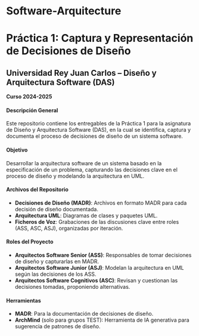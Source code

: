 # Software-Arquitecture

# Práctica 1: Captura y Representación de Decisiones de Diseño

## Universidad Rey Juan Carlos – Diseño y Arquitectura Software (DAS)
**Curso 2024-2025**

#### Descripción General
Este repositorio contiene los entregables de la Práctica 1 para la asignatura de Diseño y Arquitectura Software (DAS), en la cual se identifica, captura y documenta el proceso de decisiones de diseño de un sistema software.

#### Objetivo
Desarrollar la arquitectura software de un sistema basado en la especificación de un problema, capturando las decisiones clave en el proceso de diseño y modelando la arquitectura en UML.

#### Archivos del Repositorio

- **Decisiones de Diseño (MADR)**: Archivos en formato MADR para cada decisión de diseño documentada.
- **Arquitectura UML**: Diagramas de clases y paquetes UML.
- **Ficheros de Voz**: Grabaciones de las discusiones clave entre roles (ASS, ASC, ASJ), organizadas por iteración.

#### Roles del Proyecto
- **Arquitectos Software Senior (ASS)**: Responsables de tomar decisiones de diseño y capturarlas en MADR.
- **Arquitectos Software Junior (ASJ)**: Modelan la arquitectura en UML según las decisiones de los ASS.
- **Arquitectos Software Cognitivos (ASC)**: Revisan y cuestionan las decisiones tomadas, proponiendo alternativas.

#### Herramientas
- **MADR**: Para la documentación de decisiones de diseño.
- **ArchMind** (solo para grupos TEST): Herramienta de IA generativa para sugerencia de patrones de diseño.
